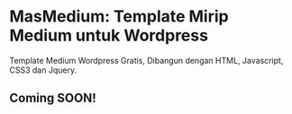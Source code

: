 <h1>MasMedium: Template Mirip Medium untuk Wordpress</h1>
Template Medium Wordpress Gratis, Dibangun dengan HTML, Javascript, CSS3 dan Jquery.

<h2>Coming SOON!</h2>
